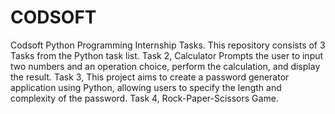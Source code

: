 # CODSOFT
Codsoft Python Programming Internship Tasks. This repository consists of 3 Tasks from the Python task list. 
Task 2, Calculator Prompts the user to input two numbers and an operation choice, perform the calculation, and display the result.
Task 3, This project aims to create a password generator application using Python, allowing users to specify the length and complexity of the password.
Task 4, Rock-Paper-Scissors Game.
